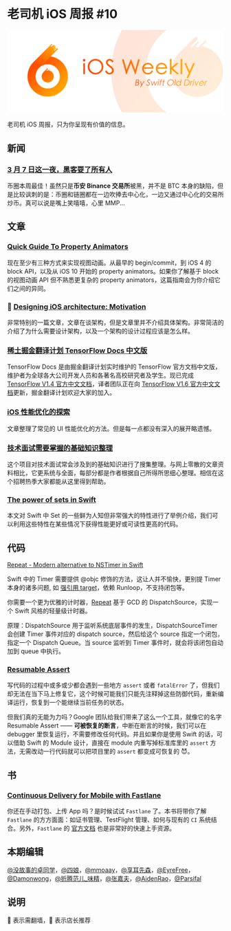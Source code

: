 # 老司机 iOS 周报 #10

![ios-weekly](../assets/ios-weekly.png)

老司机 iOS 周报，只为你呈现有价值的信息。

## 新闻

### [3 月 7 日这一夜，黑客耍了所有人](https://mp.weixin.qq.com/s/z39hBMif1bQJeb4Ar_zRAw)

币圈本周最佳！虽然只是**币安 Binance 交易所**被黑，并不是 BTC 本身的缺陷，但是比较讽刺的是：币圈和链圈都在一边吹捧去中心化，一边又通过中心化的交易所炒币。真可以说是嘴上笑嘻嘻，心里 MMP...

## 文章

### [Quick Guide To Property Animators](https://useyourloaf.com/blog/quick-guide-to-property-animators/)

现在至少有三种方式来实现视图动画。从最早的 begin/commit，到 iOS 4 的 block API，以及从 iOS 10 开始的 property animators。如果你了解基于 block 的视图动画 API 但不熟悉更复杂的 property animators，这篇指南会为你介绍它们之间的异同。

### 🚧 [Designing iOS architecture: Motivation](https://medium.com/ios-os-x-development/designing-ios-architecture-motivation-e984e4ebba4a)

非常特别的一篇文章，文章在谈架构，但是文章里并不介绍具体架构。非常简洁的介绍了为什么需要设计架构，以及一个架构的设计过程应该是怎么样。

### [稀土掘金翻译计划 TensorFlow Docs 中文版](https://github.com/xitu/tensorflow-docs/tree/v1.4-zh-hans)

TensorFlow Docs 是由掘金翻译计划实时维护的 TensorFlow 官方文档中文版，维护者为全球各大公司开发人员和各著名高校研究者及学生。现已完成 [TensorFlow V1.4 官方中文文档](https://github.com/xitu/tensorflow-docs/tree/v1.4-zh-hans)，译者团队正在向 [TensorFlow V1.6 官方中文文档](https://github.com/xitu/tensorflow-docs)更新，掘金翻译计划欢迎大家的加入。

### [iOS 性能优化的探索](https://www.jianshu.com/p/b8346c1a4145)

文章整理了常见的 UI 性能优化的方法。但是每一点都没有深入的展开略遗憾。

### [技术面试需要掌握的基础知识整理](https://github.com/CyC2018/Interview-Notebook)

这个项目对技术面试常会涉及到的基础知识进行了搜集整理。与网上零散的文章资料相比，它更系统与全面，每部分都是作者根据自己所得所思细心整理。相信在这个招聘热季大家都能从这里得到帮助。

### [The power of sets in Swift](https://www.swiftbysundell.com/posts/the-power-of-sets-in-swift)

本文对 Swift 中 Set 的一些鲜为人知但非常强大的特性进行了举例介绍，我们可以利用这些特性在某些情况下获得性能更好或可读性更高的代码。

## 代码

[Repeat - Modern alternative to NSTimer in Swift](https://github.com/malcommac/Repeat)

Swift 中的 Timer 需要提供 @objc 修饰的方法，这让人并不愉快，更别提 Timer 本身的诸多问题, 如 [强引用 target](https://github.com/100mango/zen/blob/master/iOS%E5%A4%AF%E5%AE%9E%EF%BC%9AARC%E6%97%B6%E4%BB%A3%E7%9A%84%E5%86%85%E5%AD%98%E7%AE%A1%E7%90%86/%23iOS%E5%A4%AF%E5%AE%9E%EF%BC%9AARC%E6%97%B6%E4%BB%A3%E7%9A%84%E5%86%85%E5%AD%98%E7%AE%A1%E7%90%86.md)，依赖 Runloop，不支持闭包等。

你需要一个更为优雅的计时器，[Repeat](https://github.com/malcommac/Repeat) 基于 GCD 的 DispatchSource，实现一个 Swift 风格的轻量级计时器。

原理：DispatchSource 用于监听系统底层事件的发生，DispatchSourceTimer 会创建 Timer 事件对应的 dispatch source，然后给这个 source 指定一个闭包，指定一个 Dispatch Queue。当 source 监听到 Timer 事件时，就会将该闭包自动加到 queue 中执行。

### [Resumable Assert](https://github.com/google/resumable-assert?utm_campaign=Revue%20newsletter&utm_medium=Newsletter&utm_source=AppCoda%20Weekly)

写代码的过程中或多或少都会遇到一些地方 `assert` 或者 `fatalError` 了，但我们却无法在当下马上修复它，这个时候可能我们只能先注释掉这些防御代码，重新编译运行，恢复到一个能继续当前任务的状态。

但我们真的无能为力吗？Google 团队给我们带来了这么一个工具，就像它的名字 Resumable Assert —— **可被恢复的断言**，中断在断言的时候，我们可以在 debugger 里恢复运行，不需要修改任何代码。并且如果你是使用 Swift 的话，可以借助 Swift 的 Module 设计，直接在 module 内重写掉标准库里的 `assert` 方法，无需改动一行代码就可以把项目里的 `assert` 都变成可恢复的 😈。

## 书

### [Continuous Delivery for Mobile with Fastlane](https://doronkatz.com/fastlane)

你还在手动打包、上传 App 吗？是时候试试 `Fastlane` 了。本书将带你了解 `Fastlane` 的方方面面：如证书管理、TestFlight 管理、如何与现有的 `CI` 系统结合。另外，`Fastlane` 的 [官方文档](https://docs.fastlane.tools) 也是非常好的快速上手资源。

## 本期编辑

[@没故事的卓同学](https://weibo.com/1926303682/profile)，[@四娘](https://kemchenj.github.io)，[@mmoaay](https://weibo.com/u/1302422271)，[@享耳先森](https://github.com/iblacksun)，[@EyreFree](https://weibo.com/eyrefree777)，[@Damonwong](https://weibo.com/damonone)，[@折腾范儿_味精](http://weibo.com/agvicking)，[@张嘉夫](https://weibo.com/2949394297)，[@AidenRao](https://weibo.com/AidenRao)，[@Parsifal](https://weibo.com/parsifalchang)

## 说明

🚧 表示需翻墙，🌟 表示店长推荐
